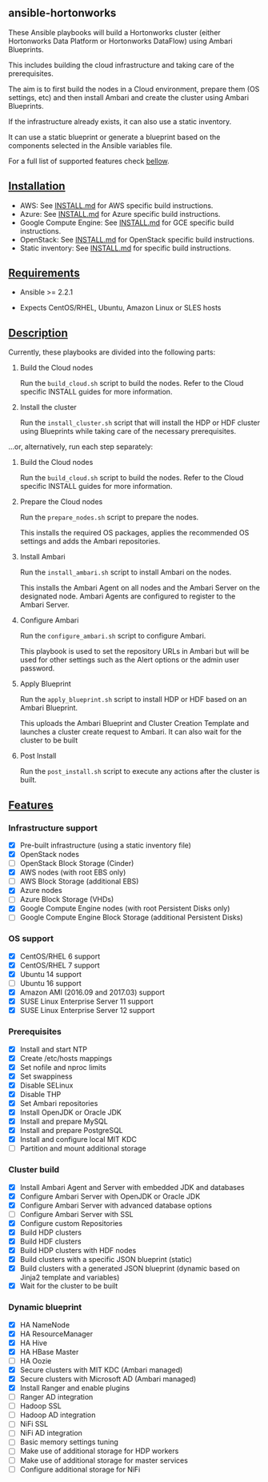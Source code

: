 ansible-hortonworks
-----------

These Ansible playbooks will build a Hortonworks cluster (either Hortonworks Data Platform or Hortonworks DataFlow) using Ambari Blueprints.

This includes building the cloud infrastructure and taking care of the prerequisites.

The aim is to first build the nodes in a Cloud environment, prepare them (OS settings, etc) and then install Ambari and create the cluster using Ambari Blueprints.

If the infrastructure already exists, it can also use a static inventory.

It can use a static blueprint or generate a blueprint based on the components selected in the Ansible variables file.

For a full list of supported features check [bellow](#features).


## [Installation](id:installation)

- AWS: See [INSTALL.md](../master/INSTALL_AWS.md) for AWS specific build instructions.
- Azure: See [INSTALL.md](../master/INSTALL_Azure.md) for Azure specific build instructions.
- Google Compute Engine: See [INSTALL.md](../master/INSTALL_GCE.md) for GCE specific build instructions.
- OpenStack: See [INSTALL.md](../master/INSTALL_OpenStack.md) for OpenStack specific build instructions.
- Static inventory: See [INSTALL.md](../master/INSTALL_static.md) for specific build instructions.


## [Requirements](id:requirements)

- Ansible >= 2.2.1

- Expects CentOS/RHEL, Ubuntu, Amazon Linux or SLES hosts


## [Description](id:description)

Currently, these playbooks are divided into the following parts:
 
1. Build the Cloud nodes

   Run the `build_cloud.sh` script to build the nodes. Refer to the Cloud specific INSTALL guides for more information.

2. Install the cluster

   Run the `install_cluster.sh` script that will install the HDP or HDF cluster using Blueprints while taking care of the necessary prerequisites.


...or, alternatively, run each step separately:

1. Build the Cloud nodes

   Run the `build_cloud.sh` script to build the nodes. Refer to the Cloud specific INSTALL guides for more information.

2. Prepare the Cloud nodes

   Run the `prepare_nodes.sh` script to prepare the nodes.
  
   This installs the required OS packages, applies the recommended OS settings and adds the Ambari repositories.

3. Install Ambari

   Run the `install_ambari.sh` script to install Ambari on the nodes.
  
   This installs the Ambari Agent on all nodes and the Ambari Server on the designated node. Ambari Agents are configured to register to the Ambari Server.

4. Configure Ambari

   Run the `configure_ambari.sh` script to configure Ambari.
  
   This playbook is used to set the repository URLs in Ambari but will be used for other settings such as the Alert options or the admin user password.

5. Apply Blueprint

   Run the `apply_blueprint.sh` script to install HDP or HDF based on an Ambari Blueprint.
  
   This uploads the Ambari Blueprint and Cluster Creation Template and launches a cluster create request to Ambari. It can also wait for the cluster to be built

6. Post Install

   Run the `post_install.sh` script to execute any actions after the cluster is built.


## [Features](id:features)

### Infrastructure support
- [x] Pre-built infrastructure (using a static inventory file)
- [x] OpenStack nodes
- [ ] OpenStack Block Storage (Cinder)
- [x] AWS nodes (with root EBS only)
- [ ] AWS Block Storage (additional EBS)
- [x] Azure nodes
- [ ] Azure Block Storage (VHDs)
- [x] Google Compute Engine nodes (with root Persistent Disks only)
- [ ] Google Compute Engine Block Storage (additional Persistent Disks)

### OS support
- [x] CentOS/RHEL 6 support
- [x] CentOS/RHEL 7 support
- [x] Ubuntu 14 support
- [ ] Ubuntu 16 support
- [x] Amazon AMI (2016.09 and 2017.03) support
- [x] SUSE Linux Enterprise Server 11 support
- [x] SUSE Linux Enterprise Server 12 support

### Prerequisites
- [x] Install and start NTP
- [x] Create /etc/hosts mappings
- [x] Set nofile and nproc limits
- [x] Set swappiness
- [x] Disable SELinux
- [x] Disable THP
- [x] Set Ambari repositories
- [x] Install OpenJDK or Oracle JDK
- [x] Install and prepare MySQL
- [x] Install and prepare PostgreSQL
- [x] Install and configure local MIT KDC
- [ ] Partition and mount additional storage

### Cluster build
- [x] Install Ambari Agent and Server with embedded JDK and databases
- [x] Configure Ambari Server with OpenJDK or Oracle JDK
- [x] Configure Ambari Server with advanced database options
- [ ] Configure Ambari Server with SSL
- [x] Configure custom Repositories
- [x] Build HDP clusters
- [x] Build HDF clusters
- [x] Build HDP clusters with HDF nodes
- [x] Build clusters with a specific JSON blueprint (static)
- [x] Build clusters with a generated JSON blueprint (dynamic based on Jinja2 template and variables)
- [x] Wait for the cluster to be built

### Dynamic blueprint
- [x] HA NameNode
- [x] HA ResourceManager
- [x] HA Hive
- [x] HA HBase Master
- [ ] HA Oozie
- [x] Secure clusters with MIT KDC (Ambari managed)
- [x] Secure clusters with Microsoft AD (Ambari managed)
- [x] Install Ranger and enable plugins
- [ ] Ranger AD integration
- [ ] Hadoop SSL
- [ ] Hadoop AD integration
- [ ] NiFi SSL
- [ ] NiFi AD integration
- [ ] Basic memory settings tuning
- [ ] Make use of additional storage for HDP workers
- [ ] Make use of additional storage for master services
- [ ] Configure additional storage for NiFi

